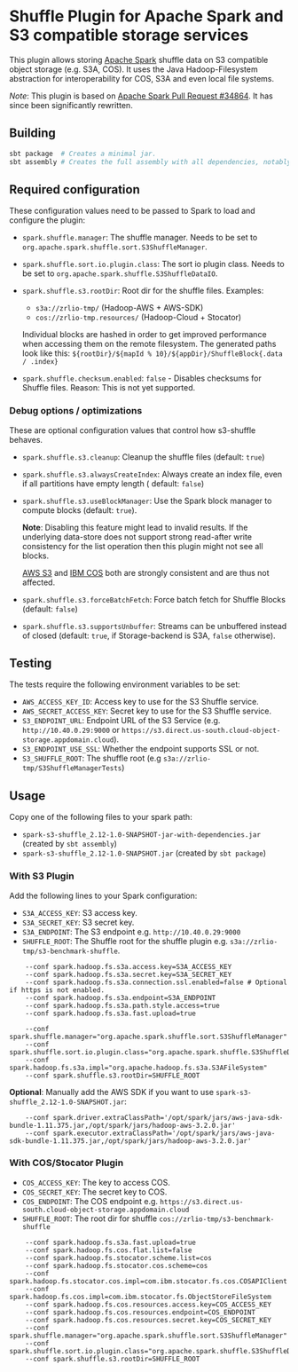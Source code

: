 # Shuffle Plugin for Apache Spark and S3 compatible storage services

This plugin allows storing [Apache Spark](https://spark.apache.org/) shuffle data on S3 compatible object storage (e.g. S3A, COS).
It uses the Java Hadoop-Filesystem abstraction for interoperability for COS, S3A and even local file systems.

*Note*: This plugin is based on [Apache Spark Pull Request #34864](https://github.com/apache/spark/pull/34864/files). It has
since been significantly rewritten.

## Building

```bash
sbt package  # Creates a minimal jar.
sbt assembly # Creates the full assembly with all dependencies, notably hadoop cloud.
 ```

## Required configuration

These configuration values need to be passed to Spark to load and configure the plugin:
- `spark.shuffle.manager`: The shuffle manager. Needs to be set to `org.apache.spark.shuffle.sort.S3ShuffleManager`.
- `spark.shuffle.sort.io.plugin.class`: The sort io plugin class. Needs to be set to 
  `org.apache.spark.shuffle.S3ShuffleDataIO`.
- `spark.shuffle.s3.rootDir`: Root dir for the shuffle files. Examples:
    - `s3a://zrlio-tmp/` (Hadoop-AWS + AWS-SDK)
    - `cos://zrlio-tmp.resources/` (Hadoop-Cloud + Stocator)
   
  Individual blocks are hashed in order to get improved performance when accessing them on the remote filesystem.
  The generated paths look like this: `${rootDir}/${mapId % 10}/${appDir}/ShuffleBlock{.data / .index}`
- `spark.shuffle.checksum.enabled`: `false` - Disables checksums for Shuffle files. Reason: This is not yet supported.

### Debug options / optimizations

These are optional configuration values that control how s3-shuffle behaves.
- `spark.shuffle.s3.cleanup`: Cleanup the shuffle files (default: `true`)
- `spark.shuffle.s3.alwaysCreateIndex`: Always create an index file, even if all partitions have empty length (
  default: `false`)
- `spark.shuffle.s3.useBlockManager`: Use the Spark block manager to compute blocks (default: `true`). 
  
  **Note**: Disabling
  this feature might lead to invalid results. If the underlying data-store does not support strong read-after write
  consistency for the list operation then this plugin might not see all blocks.

  [AWS S3](https://aws.amazon.com/blogs/aws/amazon-s3-update-strong-read-after-write-consistency/) and
  [IBM COS](https://cloud.ibm.com/docs/cloud-object-storage?topic=cloud-object-storage-versioning#versioning-consistency)
  both are strongly consistent and are thus not affected.
- `spark.shuffle.s3.forceBatchFetch`: Force batch fetch for Shuffle Blocks (default: `false`)
- `spark.shuffle.s3.supportsUnbuffer`: Streams can be unbuffered instead of closed (default: `true`,
  if Storage-backend is S3A, `false` otherwise).

## Testing

The tests require the following environment variables to be set:
- `AWS_ACCESS_KEY_ID`: Access key to use for the S3 Shuffle service.
- `AWS_SECRET_ACCESS_KEY`: Secret key to use for the S3 Shuffle service.
- `S3_ENDPOINT_URL`: Endpoint URL of the S3 Service (e.g. `http://10.40.0.29:9000` or
  `https://s3.direct.us-south.cloud-object-storage.appdomain.cloud`).
- `S3_ENDPOINT_USE_SSL`: Whether the endpoint supports SSL or not.
- `S3_SHUFFLE_ROOT`: The shuffle root (e.g `s3a://zrlio-tmp/S3ShuffleManagerTests`)

## Usage

Copy one of the following files to your spark path:

- `spark-s3-shuffle_2.12-1.0-SNAPSHOT-jar-with-dependencies.jar` (created by `sbt assembly`)
- `spark-s3-shuffle_2.12-1.0-SNAPSHOT.jar` (created by `sbt package`)

### With S3 Plugin

Add the following lines to your Spark configuration:

- `S3A_ACCESS_KEY`: S3 access key.
- `S3A_SECRET_KEY`: S3 secret key.
- `S3A_ENDPOINT`: The S3 endpoint e.g. `http://10.40.0.29:9000`
- `SHUFFLE_ROOT`: The Shuffle root for the shuffle plugin e.g. `s3a://zrlio-tmp/s3-benchmark-shuffle`.

```
    --conf spark.hadoop.fs.s3a.access.key=S3A_ACCESS_KEY
    --conf spark.hadoop.fs.s3a.secret.key=S3A_SECRET_KEY
    --conf spark.hadoop.fs.s3a.connection.ssl.enabled=false # Optional if https is not enabled.
    --conf spark.hadoop.fs.s3a.endpoint=S3A_ENDPOINT
    --conf spark.hadoop.fs.s3a.path.style.access=true
    --conf spark.hadoop.fs.s3a.fast.upload=true
    
    --conf spark.shuffle.manager="org.apache.spark.shuffle.sort.S3ShuffleManager"
    --conf spark.shuffle.sort.io.plugin.class="org.apache.spark.shuffle.S3ShuffleDataIO"
    --conf spark.hadoop.fs.s3a.impl="org.apache.hadoop.fs.s3a.S3AFileSystem"
    --conf spark.shuffle.s3.rootDir=SHUFFLE_ROOT
```

**Optional**: Manually add the AWS SDK if you want to use `spark-s3-shuffle_2.12-1.0-SNAPSHOT.jar`:

```
    --conf spark.driver.extraClassPath='/opt/spark/jars/aws-java-sdk-bundle-1.11.375.jar,/opt/spark/jars/hadoop-aws-3.2.0.jar'
    --conf spark.executor.extraClassPath='/opt/spark/jars/aws-java-sdk-bundle-1.11.375.jar,/opt/spark/jars/hadoop-aws-3.2.0.jar'
```

### With COS/Stocator Plugin

- `COS_ACCESS_KEY`: The key to access COS.
- `COS_SECRET_KEY`: The secret key to COS.
- `COS_ENDPOINT`: The COS endpoint e.g. `https://s3.direct.us-south.cloud-object-storage.appdomain.cloud`
- `SHUFFLE_ROOT`: The root dir for shuffle `cos://zrlio-tmp/s3-benchmark-shuffle`

```
    --conf spark.hadoop.fs.s3a.fast.upload=true
    --conf spark.hadoop.fs.cos.flat.list=false
    --conf spark.hadoop.fs.stocator.scheme.list=cos
    --conf spark.hadoop.fs.stocator.cos.scheme=cos
    --conf spark.hadoop.fs.stocator.cos.impl=com.ibm.stocator.fs.cos.COSAPIClient
    --conf spark.hadoop.fs.cos.impl=com.ibm.stocator.fs.ObjectStoreFileSystem
    --conf spark.hadoop.fs.cos.resources.access.key=COS_ACCESS_KEY
    --conf spark.hadoop.fs.cos.resources.endpoint=COS_ENDPOINT
    --conf spark.hadoop.fs.cos.resources.secret.key=COS_SECRET_KEY
    --conf spark.shuffle.manager="org.apache.spark.shuffle.sort.S3ShuffleManager"
    --conf spark.shuffle.sort.io.plugin.class="org.apache.spark.shuffle.S3ShuffleDataIO"
    --conf spark.shuffle.s3.rootDir=SHUFFLE_ROOT
```
